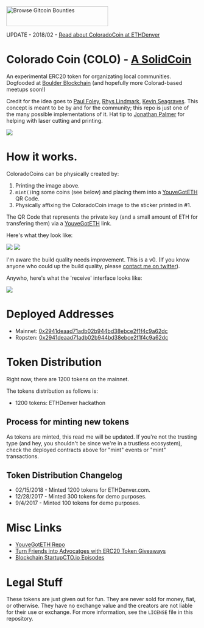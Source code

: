 <a href="https://gitcoin.co/explorer/?q=https://github.com/owocki/coloradocoin/" title="Push Open Source Forward">
<img src="https://gitcoin.co/static/v2/images/promo_buttons/slice_01.png" alt="Browse Gitcoin Bounties" width="267px" height="52px"/>
</a>

UPDATE - 2018/02 - [Read about ColoradoCoin at ETHDenver](https://medium.com/gitcoin/colorado-coin-2fd9a52a88b6)

# Colorado Coin (COLO) - [A SolidCoin](http://solidcoin.co/)

An experimental ERC20 token for organizating local communities. Dogfooded at [Boulder Blockchain](https://www.meetup.com/Boulder-Blockchain/) (and hopefully more Colorad-based meetups soon!)

Credit for the idea goes to [Paul Foley](http://paulnicholasfoley.com), [Rhys Lindmark](https://twitter.com/RhysLindmark), [Kevin Seagraves](https://www.linkedin.com/in/kevinseagraves). This concept is meant to be by and for the community; this repo is just one of the many possible implementations of it. Hat tip to [Jonathan Palmer](https://twitter.com/redzebra) for helping with laser cutting and printing.

<img src="img/coin.png">

# How it works.

ColoradoCoins can be physically created by:

1. Printing the image above.
2. `mint()`ing some coins (see below) and placing them into a [YouveGotETH](https://youvegoteth.github.io) QR Code.
3. Physically affixing the ColoradoCoin image to the sticker printed in #1.

The QR Code that represents the private key (and a small amount of ETH for transfering them) via a [YouveGotETH](https://youvegoteth.github.io) link.

Here's what they look like:

<img src="img/coloradocoin_build2.gif"/>
<img src="https://user-images.githubusercontent.com/513929/32136966-d2ec7722-bbd4-11e7-9d3b-028e589157d2.jpg">

I'm aware the build quality needs improvement. This is a v0. (If you know anyone who could up the build quality, please [contact me on twitter](http://twitter.com/owocki)).

Anywho, here's what the 'receive' interface looks like:

<img src="img/receive.gif"/>

# Deployed Addresses

* Mainnet: [0x2941deaad71adb02b944bd38ebce2f1f4c9a62dc](https://etherscan.io/address/0x2941deaad71adb02b944bd38ebce2f1f4c9a62dc)
* Ropsten: [0x2941deaad71adb02b944bd38ebce2f1f4c9a62dc](https://ropsten.etherscan.io/address/0x2941deaad71adb02b944bd38ebce2f1f4c9a62dc)

# Token Distribution

Right now, there are 1200 tokens on the mainnet.

The tokens distribution as follows is:

* 1200 tokens: ETHDenver hackathon

## Process for minting new tokens

As tokens are minted, this read me will be updated. If you're not the trusting type (and hey, you shouldn't be since we're in a trustless ecosystem), check the deployed contracts above for "mint" events or "mint" transactions.

## Token Distribution Changelog

* 02/15/2018 - Minted 1200 tokens for ETHDenver.com.
* 12/28/2017 - Minted 300 tokens for demo purposes.
* 9/4/2017 - Minted 100 tokens for demo purposes.

# Misc Links

* [YouveGotETH Repo](https://github.com/youvegoteth/youvegoteth.github.io/)
* [Turn Friends into Advocatges with ERC20 Token Giveaways](https://owocki.com/turns-friends-token-advocates-w-erc20-giveaways/)
* [Blockchain StartupCTO.io Episodes](https://owocki.com/blockchain-startupcto-io-podcast-episodes/)

# Legal Stuff

These tokens are just given out for fun. They are never sold for money, fiat, or otherwise. They have no exchange value and the creators are not liable for their use or exchange. For more information, see the `LICENSE` file in this repository.

<!-- Google Analytics -->
<img src="https://ga-beacon.appspot.com/UA-1014419-15/owocki/coloradocoin" style="width:1px; height:1px;" >
